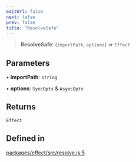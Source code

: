 ```yaml
---
editUrl: false
next: false
prev: false
title: "ResolveSafe"
---
```


> **ResolveSafe**: (`importPath`, `options`) => `Effect`

## Parameters

• **importPath**: `string`

• **options**: `SyncOpts` & `AsyncOpts`

## Returns

`Effect`

## Defined in

[packages/effect/src/resolve.js:5](https://github.com/qbzzt/tevm-monorepo/blob/main/packages/effect/src/resolve.js#L5)
